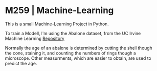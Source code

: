 # M259 | Machine-Learning

This is a small Machine-Learning Project in Python. 

To train a Modell, I'm using the Abalone dataset, from the UC Irvine Machine Learning
[Repository](https://archive.ics.uci.edu/dataset/1/abalone)

Normally the age of an abalone is determined by cutting the shell though the cone, staining it, and counting the numbers of rings though a microscope. Other measurments, which are easier to obtain, are used to predict the age.
